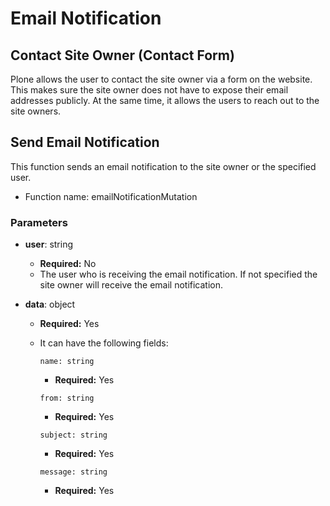 # Email Notification

## Contact Site Owner (Contact Form)

Plone allows the user to contact the site owner via a form on the website.
This makes sure the site owner does not have to expose their email addresses publicly.
At the same time, it allows the users to reach out to the site owners.

## Send Email Notification

This function sends an email notification to the site owner or the specified user.

-   Function name: emailNotificationMutation

### Parameters

-   **user**: string

    -   **Required:** No
    -   The user who is receiving the email notification. If not specified the site owner will receive the email notification.

-   **data**: object

    -   **Required:** Yes
    -   It can have the following fields:

        `name: string`

        -   **Required:** Yes

        `from: string`

        -   **Required:** Yes

        `subject: string`

        -   **Required:** Yes

        `message: string`

        -   **Required:** Yes
